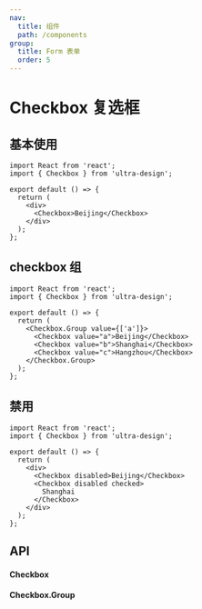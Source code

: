 ```yaml
---
nav:
  title: 组件
  path: /components
group:
  title: Form 表单
  order: 5
---
```


# Checkbox 复选框

## 基本使用

```tsx
import React from 'react';
import { Checkbox } from 'ultra-design';

export default () => {
  return (
    <div>
      <Checkbox>Beijing</Checkbox>
    </div>
  );
};
```

## checkbox 组

```tsx
import React from 'react';
import { Checkbox } from 'ultra-design';

export default () => {
  return (
    <Checkbox.Group value={['a']}>
      <Checkbox value="a">Beijing</Checkbox>
      <Checkbox value="b">Shanghai</Checkbox>
      <Checkbox value="c">Hangzhou</Checkbox>
    </Checkbox.Group>
  );
};
```

## 禁用

```tsx
import React from 'react';
import { Checkbox } from 'ultra-design';

export default () => {
  return (
    <div>
      <Checkbox disabled>Beijing</Checkbox>
      <Checkbox disabled checked>
        Shanghai
      </Checkbox>
    </div>
  );
};
```

## API

#### Checkbox

<API hideTitle src="./checkbox.tsx" />

#### Checkbox.Group

<API hideTitle src="./checkbox-group.tsx" />
